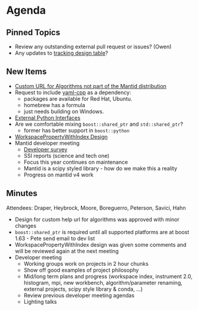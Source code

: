 Agenda
======

Pinned Topics
-------------
* Review any outstanding external pull request or issues? (Owen)
* Any updates to [tracking design table](https://github.com/mantidproject/documents/blob/master/Project-Management/TechnicalSteeringCommittee/reports/TSC-TrackingDesignProposals.md)?

New Items
---------
- [Custom URL for Algorithms not part of the Mantid distribution](https://github.com/mantidproject/documents/pull/41/files)
- Request to include [yaml-cpp](https://github.com/jbeder/yaml-cpp) as a dependency:
  * packages are available for Red Hat, Ubuntu.
  * homebrew has a formula
  * just needs building on Windows.
- [External Python Interfaces](https://github.com/mantidproject/documents/pull/40)
- Are we comfortable mixing `boost::shared_ptr` and `std::shared_ptr`?
  - former has better support in `boost::python`
- [WorkspacePropertyWithIndex Design](https://github.com/mantidproject/documents/pull/42)
- Mantid developer meeting
  - [Developer survey](https://docs.google.com/forms/d/e/1FAIpQLSfm8KZ1BXvb_3zrOJKhjCjnaudooW4M5i6DRYC9giG0jl2v3Q/viewform?usp=sf_link)
  - SSI reports (science and tech one)
  - Focus this year continues on maintenance
  - Mantid is a scipy styled library - how do we make this a reality
  - Progress on mantid v4 work

Minutes
-------
Attendees: Draper, Heybrock, Moore, Boreguerro, Peterson, Savici, Hahn

- Design for custom help url for algorithms was approved with minor changes
- `boost::shared_ptr` is required until all supported platforms are at boost 1.63 - Pete send email to dev list
- WorkspacePropertyWithIndex design was given some comments and will be reviewed again at the next meeting
- Developer meeting
  - Working groups work on projects in 2 hour chunks
  - Show off good examples of project philosophy
  - Mid/long term plans and progress (workspace index, instrument 2.0, histogram, mpi, new workbench, algorithm/parameter renaming, external projects, scipy style library & conda, ...)
  - Review previous developer meeting agendas
  - Lighting talks
